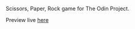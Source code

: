 Scissors, Paper, Rock game for The Odin Project. 

Preview live <a href="https://sorrowlol.github.io/scissors-paper-rock/">here</a> 

